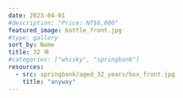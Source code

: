 ```yaml
---
date: 2023-04-01
#description: "Price: NT$6,000"
featured_image: bottle_front.jpg
#type: gallery
sort_by: Name
title: 32 年
#categories: ["whisky", "springbank"]
resources:
  - src: springbank/aged_32_years/box_front.jpg
    title: "anyway"
---
```

